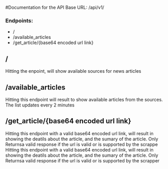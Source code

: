 #Documentation for the API
Base URL: /api/v1/

### Endpoints: 
 - /
 - /available_articles
 - /get_article/{base64 encoded url link}

## /
Hitting the enpoint, will show available sources for news articles

## /available_articles
Hitting this endpoint will result to show available articles from the sources.
The list updates every 2 minutes

## /get_article/{base64 encoded url link}
Hitting this endpoint with a valid base64 encoded url link, will result in showing the deatils about the article, and the sumary of the article.
Only Returnsa valid response if the url is valid or is supported by the scrappe
Hitting this endpoint with a valid base64 encoded url link, will result in showing the deatils about the article, and the sumary of the article.
Only Returnsa valid response if the url is valid or is supported by the scrapper
